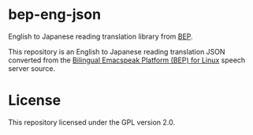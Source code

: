 # bep-eng-json
English to Japanese reading translation library from [BEP](https://www.cis.twcu.ac.jp/~nabe/lec/Gitan2003.html).

This repository is an English to Japanese reading translation JSON converted from the [Bilingual Emacspeak Platform (BEP) for Linux](http://www.argv.org/bep/Linux/) speech server source.


# License

This repository licensed under the GPL version 2.0.
